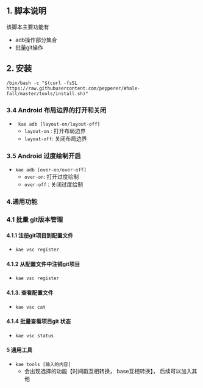 ## 1. 脚本说明

该脚本主要功能有
- adb操作部分集合
- 批量git操作



## 2. 安装

```shell
/bin/bash -c "$(curl -fsSL https://raw.githubusercontent.com/pepperer/Whale-fall/master/tools/install.sh)"
```



### 3.4 Android 布局边界的打开和关闭

- ` kae adb [layout-on/layout-off]`
  - `layout-on` : 打开布局边界
  - `layout-off`: 关闭布局边界

### 3.5 Android 过度绘制开启

- `kae adb [over-on/over-off]`
  - `over-on`: 打开过度绘制
  - `over-off` : 关闭过度绘制



### 4.通用功能

### 4.1  批量 git版本管理

#### 4.1.1 注册git项目到配置文件

- `kae vsc register`

#### 4.1.2 从配置文件中注销git项目

- `kae vsc register`

#### 4.1.3. 查看配置文件

- `kae vsc cat`

#### 4.1.4 批量查看项目git 状态

- `kae vsc status`

#### 5 通用工具
- `kae tools [输入的内容]`
  - 会出现选择的功能【时间戳互相转换， base互相转换】， 后续可以加入其他

